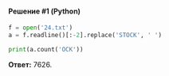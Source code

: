 #### Решение #1 (Python)
```python
f = open('24.txt')
a = f.readline()[:-2].replace('STOCK', ' ')

print(a.count('OCK'))
```
**Ответ:** 7626.
